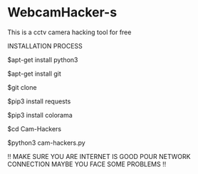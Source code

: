 # WebcamHacker-s
This is a cctv camera hacking tool for free
 
INSTALLATION PROCESS

$apt-get install python3

$apt-get install git

$git clone 

$pip3 install requests

$pip3 install colorama

$cd Cam-Hackers

$python3 cam-hackers.py

!! MAKE SURE YOU ARE INTERNET IS GOOD POUR NETWORK CONNECTION MAYBE YOU FACE SOME PROBLEMS !!
